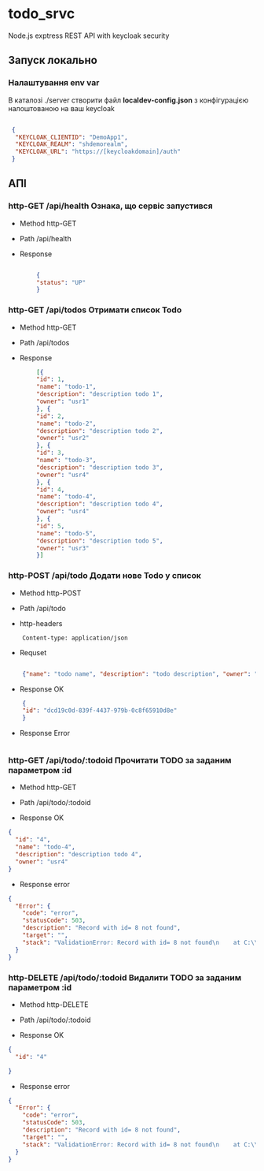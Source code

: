 # todo_srvc
Node.js exptress  REST API with keycloak security


## Запуск локально



### Налаштування env var

В  каталозі ./server  створити файл **localdev-config.json** з конфігурацією налоштованою на ваш keycloak 

```json

 {
  "KEYCLOAK_CLIENTID": "DemoApp1",
  "KEYCLOAK_REALM": "shdemorealm",
  "KEYCLOAK_URL": "https://[keycloakdomain]/auth"
 }


```



## АПІ

### http-GET /api/health  Ознака, що сервіс  запустився

- Method http-GET

- Path /api/health

- Response

```json

        {
        "status": "UP"
        }

```

### http-GET /api/todos  Отримати список Todo

- Method http-GET

- Path /api/todos

- Response

```json
        [{
        "id": 1,
        "name": "todo-1",
        "description": "description todo 1",
        "owner": "usr1"
        }, {
        "id": 2,
        "name": "todo-2",
        "description": "description todo 2",
        "owner": "usr2"
        }, {
        "id": 3,
        "name": "todo-3",
        "description": "description todo 3",
        "owner": "usr4"
        }, {
        "id": 4,
        "name": "todo-4",
        "description": "description todo 4",
        "owner": "usr4"
        }, {
        "id": 5,
        "name": "todo-5",
        "description": "description todo 5",
        "owner": "usr3"
        }]

```



### http-POST /api/todo  Додати нове  Todo у список

- Method http-POST

- Path /api/todo

- http-headers 

```text
    Content-type: application/json
```

- Requset

```json

    {"name": "todo name", "description": "todo description", "owner": "todo username"}

```
- Response OK

```json
    {
    "id": "dcd19c0d-839f-4437-979b-0c8f65910d8e"
    }

```
- Response Error


```json

```

### http-GET /api/todo/:todoid  Прочитати TODO  за заданим  параметром :id


- Method http-GET

- Path /api/todo/:todoid

- Response OK

```json
{
  "id": "4",
  "name": "todo-4",
  "description": "description todo 4",
  "owner": "usr4"
}

```

- Response error

```json
{
  "Error": {
    "code": "error",
    "statusCode": 503,
    "description": "Record with id= 8 not found",
    "target": "",
    "stack": "ValidationError: Record with id= 8 not found\n    at C:\\PSHDEV\\PSH-WorkShops\\github-io\\tz-000008-keycloak\\todo_srvc\\tz-000001\\todo_srvc\\server\\server.js:152:19\n    at processTicksAndRejections (internal/process/task_queues.js:95:5)"
  }
}

```



### http-DELETE /api/todo/:todoid  Видалити TODO  за заданим  параметром :id


- Method http-DELETE

- Path /api/todo/:todoid

- Response OK

```json
{
  "id": "4"

}

```

- Response error

```json
{
  "Error": {
    "code": "error",
    "statusCode": 503,
    "description": "Record with id= 8 not found",
    "target": "",
    "stack": "ValidationError: Record with id= 8 not found\n    at C:\\PSHDEV\\PSH-WorkShops\\github-io\\tz-000008-keycloak\\todo_srvc\\tz-000001\\todo_srvc\\server\\server.js:152:19\n    at processTicksAndRejections (internal/process/task_queues.js:95:5)"
  }
}

```